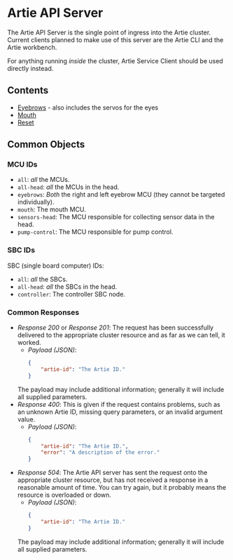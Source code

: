 # Artie API Server

The Artie API Server is the single point of ingress into the Artie cluster. Current clients
planned to make use of this server are the Artie CLI and the Artie workbench.

For anything running *inside* the cluster, Artie Service Client should be used directly instead.

## Contents

- [Eyebrows](./docs/api-eyebrows.md) - also includes the servos for the eyes
- [Mouth](./docs/api-mouth.md)
- [Reset](./docs/api-reset.md)

## Common Objects

### MCU IDs

* `all`: *all* the MCUs.
* `all-head`: *all* the MCUs in the head.
* `eyebrows`: *Both* the right and left eyebrow MCU (they cannot be targeted individually).
* `mouth`: The mouth MCU.
* `sensors-head`: The MCU responsible for collecting sensor data in the head.
* `pump-control`: The MCU responsible for pump control.

### SBC IDs

SBC (single board computer) IDs:

* `all`: *all* the SBCs.
* `all-head`: *all* the SBCs in the head.
* `controller`: The controller SBC node.

### Common Responses

* *Response 200* or *Response 201*: The request has been successfully delivered to the appropriate cluster resource
  and as far as we can tell, it worked.
    * *Payload (JSON)*:
        ```json
        {
            "artie-id": "The Artie ID."
        }
        ```
    The payload may include additional information; generally it will include all supplied parameters.
* *Response 400*: This is given if the request contains problems, such as an unknown Artie ID,
  missing query parameters, or an invalid argument value.
    * *Payload (JSON)*:
        ```json
        {
            "artie-id": "The Artie ID.",
            "error": "A description of the error."
        }
        ```
* *Response 504*: The Artie API server has sent the request onto the appropriate cluster resource,
  but has not received a response in a reasonable amount of time. You can try again, but it probably
  means the resource is overloaded or down.
    * *Payload (JSON)*:
        ```json
        {
            "artie-id": "The Artie ID."
        }
        ```
    The payload may include additional information; generally it will include all supplied parameters.
